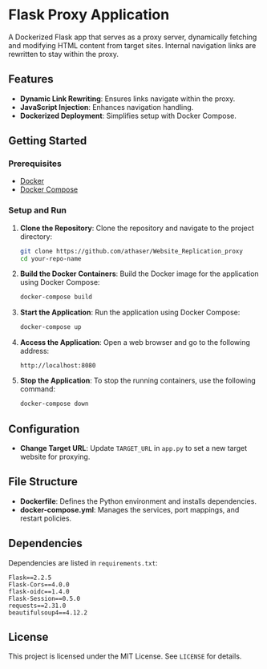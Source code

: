 
# Flask Proxy Application

A Dockerized Flask app that serves as a proxy server, dynamically fetching and modifying HTML content from target sites. Internal navigation links are rewritten to stay within the proxy.

## Features

- **Dynamic Link Rewriting**: Ensures links navigate within the proxy.
- **JavaScript Injection**: Enhances navigation handling.
- **Dockerized Deployment**: Simplifies setup with Docker Compose.

## Getting Started

### Prerequisites

- [Docker](https://docs.docker.com/get-docker/)
- [Docker Compose](https://docs.docker.com/compose/install/)

### Setup and Run

1. **Clone the Repository**:
   Clone the repository and navigate to the project directory:
   ```bash
   git clone https://github.com/athaser/Website_Replication_proxy
   cd your-repo-name
   ```

2. **Build the Docker Containers**:
   Build the Docker image for the application using Docker Compose:
   ```bash
   docker-compose build
   ```

3. **Start the Application**:
   Run the application using Docker Compose:
   ```bash
   docker-compose up
   ```

4. **Access the Application**:
   Open a web browser and go to the following address:
   ```
   http://localhost:8080
   ```

5. **Stop the Application**:
   To stop the running containers, use the following command:
   ```bash
   docker-compose down
   ```

## Configuration

- **Change Target URL**: Update `TARGET_URL` in `app.py` to set a new target website for proxying.

## File Structure

- **Dockerfile**: Defines the Python environment and installs dependencies.
- **docker-compose.yml**: Manages the services, port mappings, and restart policies.

## Dependencies

Dependencies are listed in `requirements.txt`:
```plaintext
Flask==2.2.5
Flask-Cors==4.0.0
flask-oidc==1.4.0
Flask-Session==0.5.0
requests==2.31.0
beautifulsoup4==4.12.2
```

## License

This project is licensed under the MIT License. See `LICENSE` for details.
